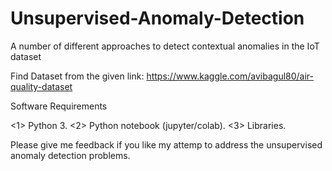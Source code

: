 # Unsupervised-Anomaly-Detection
A number of different approaches to detect contextual anomalies in the IoT dataset 

Find Dataset from the given link:
https://www.kaggle.com/avibagul80/air-quality-dataset

Software Requirements

<1> Python 3.
<2> Python notebook (jupyter/colab).
<3> Libraries.


Please give me feedback if you like my attemp to address the unsupervised anomaly detection problems.
